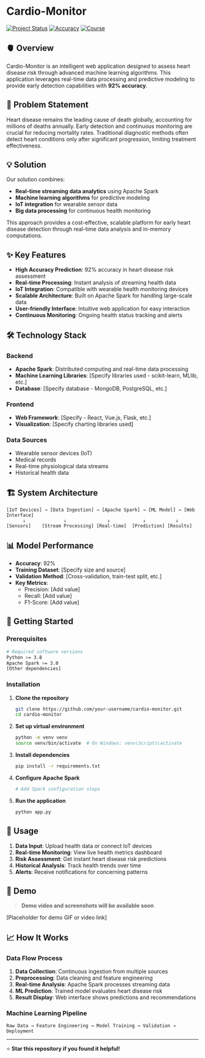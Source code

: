 # Cardio-Monitor

[![Project Status](https://img.shields.io/badge/Status-Ongoing-orange)](https://github.com/your-username/cardio-monitor)
[![Accuracy](https://img.shields.io/badge/Model%20Accuracy-92%25-brightgreen)](https://github.com/your-username/cardio-monitor)
[![Course](https://img.shields.io/badge/Course-Big%20Data%20Analytics-blue)](https://github.com/your-username/cardio-monitor)

## 🫀 Overview

Cardio-Monitor is an intelligent web application designed to assess heart disease risk through advanced machine learning algorithms.
This application leverages real-time data processing and predictive modeling to provide early detection capabilities with **92% accuracy**.

## 🎯 Problem Statement

Heart disease remains the leading cause of death globally, accounting for millions of deaths annually. Early detection and continuous monitoring are crucial for reducing mortality rates. Traditional diagnostic methods often detect heart conditions only after significant progression, limiting treatment effectiveness.

## 💡 Solution

Our solution combines:
- **Real-time streaming data analytics** using Apache Spark
- **Machine learning algorithms** for predictive modeling
- **IoT integration** for wearable sensor data
- **Big data processing** for continuous health monitoring

This approach provides a cost-effective, scalable platform for early heart disease detection through real-time data analysis and in-memory computations.

## ✨ Key Features

- **High Accuracy Prediction**: 92% accuracy in heart disease risk assessment
- **Real-time Processing**: Instant analysis of streaming health data
- **IoT Integration**: Compatible with wearable health monitoring devices
- **Scalable Architecture**: Built on Apache Spark for handling large-scale data
- **User-friendly Interface**: Intuitive web application for easy interaction
- **Continuous Monitoring**: Ongoing health status tracking and alerts

## 🛠️ Technology Stack

### Backend
- **Apache Spark**: Distributed computing and real-time data processing
- **Machine Learning Libraries**: [Specify libraries used - scikit-learn, MLlib, etc.]
- **Database**: [Specify database - MongoDB, PostgreSQL, etc.]

### Frontend
- **Web Framework**: [Specify - React, Vue.js, Flask, etc.]
- **Visualization**: [Specify charting libraries used]

### Data Sources
- Wearable sensor devices (IoT)
- Medical records
- Real-time physiological data streams
- Historical health data

## 🏗️ System Architecture

```
[IoT Devices] → [Data Ingestion] → [Apache Spark] → [ML Model] → [Web Interface]
      ↓              ↓               ↓            ↓           ↓
[Sensors]    [Stream Processing] [Real-time]  [Prediction] [Results]
```

## 📊 Model Performance

- **Accuracy**: 92%
- **Training Dataset**: [Specify size and source]
- **Validation Method**: [Cross-validation, train-test split, etc.]
- **Key Metrics**: 
  - Precision: [Add value]
  - Recall: [Add value]
  - F1-Score: [Add value]

## 🚀 Getting Started

### Prerequisites

```bash
# Required software versions
Python >= 3.8
Apache Spark >= 3.0
[Other dependencies]
```

### Installation

1. **Clone the repository**
   ```bash
   git clone https://github.com/your-username/cardio-monitor.git
   cd cardio-monitor
   ```

2. **Set up virtual environment**
   ```bash
   python -m venv venv
   source venv/bin/activate  # On Windows: venv\Scripts\activate
   ```

3. **Install dependencies**
   ```bash
   pip install -r requirements.txt
   ```

4. **Configure Apache Spark**
   ```bash
   # Add Spark configuration steps
   ```

5. **Run the application**
   ```bash
   python app.py
   ```

## 📱 Usage

1. **Data Input**: Upload health data or connect IoT devices
2. **Real-time Monitoring**: View live health metrics dashboard
3. **Risk Assessment**: Get instant heart disease risk predictions
4. **Historical Analysis**: Track health trends over time
5. **Alerts**: Receive notifications for concerning patterns

## 🎥 Demo

> **Demo video and screenshots will be available soon**

[Placeholder for demo GIF or video link]

## 📈 How It Works

### Data Flow Process

1. **Data Collection**: Continuous ingestion from multiple sources
2. **Preprocessing**: Data cleaning and feature engineering
3. **Real-time Analysis**: Apache Spark processes streaming data
4. **ML Prediction**: Trained model evaluates heart disease risk
5. **Result Display**: Web interface shows predictions and recommendations

### Machine Learning Pipeline

```
Raw Data → Feature Engineering → Model Training → Validation → Deployment
```








---

⭐ **Star this repository if you found it helpful!**
